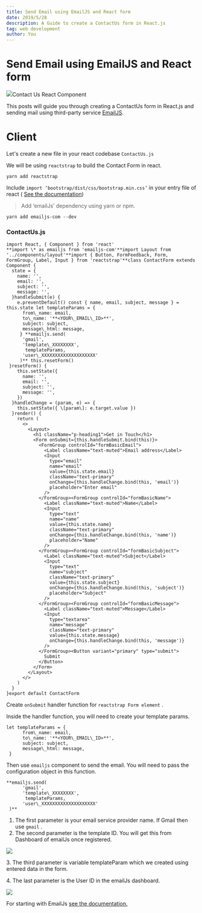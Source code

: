 ```yaml
---
title: Send Email using EmailJS and React form
date: 2019/5/28
description: A Guide to create a ContactUs form in React.js 
tag: web development
author: You
---
```


Send Email using EmailJS and React form
=======================================

![](https://miro.medium.com/max/1400/1*WyXuy5rROCKyLpVA5mZPpw.png)Contact Us React Component

This posts will guide you through creating a ContactUs form in React.js and sending mail using third-party service [EmailJS](https://www.emailjs.com/).

**Client**
==========

Let's create a new file in your react codebase `ContactUs.js`

We will be using `reactstrap` to build the Contact Form in react.

`yarn add reactstrap`

Include `import ‘bootstrap/dist/css/bootstrap.min.css’` in your entry file of react ( [See the documentation](https://reactstrap.github.io/))

> Add ‘emailJs’ dependency using yarn or npm.

`yarn add emailjs-com --dev`

### ContactUs.js

```
import React, { Component } from 'react'
**import \* as emailjs from 'emailjs-com'**import Layout from '../components/layout'**import { Button, FormFeedback, Form, FormGroup, Label, Input } from 'reactstrap'**class ContactForm extends Component {
  state = {
    name: '',
    email: '',
    subject: '',
    message: '',
  }handleSubmit(e) {
    e.preventDefault() const { name, email, subject, message } = this.state let templateParams = {
      from\_name: email,
      to\_name: '**<YOUR\_EMAIL\_ID>**',
      subject: subject,
      message\_html: message,
     } **emailjs.send(
      'gmail',
      'template\_XXXXXXXX',
       templateParams,
      'user\_XXXXXXXXXXXXXXXXXXXX'
     )** this.resetForm()
 }resetForm() {
    this.setState({
      name: '',
      email: '',
      subject: '',
      message: '',
    })
  }handleChange = (param, e) => {
    this.setState({ \[param\]: e.target.value })
  }render() {
    return (
      <>
        <Layout>
          <h1 className="p-heading1">Get in Touch</h1>
          <Form onSubmit={this.handleSubmit.bind(this)}>
            <FormGroup controlId="formBasicEmail">
              <Label className="text-muted">Email address</Label>
              <Input
                type="email"
                name="email"
                value={this.state.email}
                className="text-primary"
                onChange={this.handleChange.bind(this, 'email')}
                placeholder="Enter email"
              />
            </FormGroup><FormGroup controlId="formBasicName">
              <Label className="text-muted">Name</Label>
              <Input
                type="text"
                name="name"
                value={this.state.name}
                className="text-primary"
                onChange={this.handleChange.bind(this, 'name')}
                placeholder="Name"
              />
            </FormGroup><FormGroup controlId="formBasicSubject">
              <Label className="text-muted">Subject</Label>
              <Input
                type="text"
                name="subject"
                className="text-primary"
                value={this.state.subject}
                onChange={this.handleChange.bind(this, 'subject')}
                placeholder="Subject"
              />
            </FormGroup><FormGroup controlId="formBasicMessage">
              <Label className="text-muted">Message</Label>
              <Input
                type="textarea"
                name="message"
                className="text-primary"
                value={this.state.message}
                onChange={this.handleChange.bind(this, 'message')}
              />
            </FormGroup><Button variant="primary" type="submit">
              Submit
            </Button>
          </Form>
        </Layout>
      </>
    )
  }
}export default ContactForm
```

Create `onSubmit` handler function for `reactstrap Form element` .

Inside the handler function, you will need to create your template params.

```
let templateParams = {
      from\_name: email,
      to\_name: '**<YOUR\_EMAIL\_ID>**',
      subject: subject,
      message\_html: message,
 }
```

Then use `emailjs` component to send the email. You will need to pass the configuration object in this function.

```
**emailjs.send(
      'gmail',
      'template\_XXXXXXXX',
       templateParams,
      'user\_XXXXXXXXXXXXXXXXXXXX'
 )**
```

1.  The first parameter is your email service provider name. If Gmail then use `gmail` .
2.  The second parameter is the template ID. You will get this from Dashboard of emailJs once registered.

![](https://miro.medium.com/max/1400/1*zSI28Gc_dr7H2GJsHIhC0Q.png)

3\. The third parameter is variable templateParam which we created using entered data in the form.

4\. The last parameter is the User ID in the emailJs dashboard.

![](https://miro.medium.com/max/1400/1*TCY0i6WxZciVk33jP4A2xg.png)

For starting with EmailJs [see the documentation.](https://www.emailjs.com/docs/)